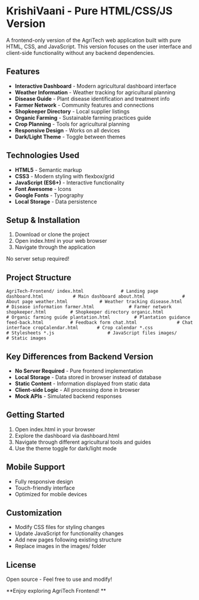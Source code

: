 ﻿#  KrishiVaani - Pure HTML/CSS/JS Version

A frontend-only version of the AgriTech web application built with pure HTML, CSS, and JavaScript. This version focuses on the user interface and client-side functionality without any backend dependencies.

##  Features

- **Interactive Dashboard** - Modern agricultural dashboard interface
- **Weather Information** - Weather tracking for agricultural planning  
- **Disease Guide** - Plant disease identification and treatment info
- **Farmer Network** - Community features and connections
- **Shopkeeper Directory** - Local supplier listings
- **Organic Farming** - Sustainable farming practices guide
- **Crop Planning** - Tools for agricultural planning
- **Responsive Design** - Works on all devices
- **Dark/Light Theme** - Toggle between themes

##  Technologies Used

- **HTML5** - Semantic markup
- **CSS3** - Modern styling with flexbox/grid
- **JavaScript (ES6+)** - Interactive functionality  
- **Font Awesome** - Icons
- **Google Fonts** - Typography
- **Local Storage** - Data persistence

##  Setup & Installation

1. Download or clone the project
2. Open index.html in your web browser
3. Navigate through the application

No server setup required!

##  Project Structure

`
AgriTech-Frontend/
 index.html              # Landing page
 dashboard.html           # Main dashboard
 about.html              # About page
 weather.html            # Weather tracking
 disease.html            # Disease information
 farmer.html             # Farmer network
 shopkeeper.html         # Shopkeeper directory
 organic.html            # Organic farming guide
 plantation.html         # Plantation guidance
 feed-back.html          # Feedback form
 chat.html               # Chat interface
 cropCalendar.html       # Crop calendar
 *.css                   # Stylesheets
 *.js                    # JavaScript files
 images/                 # Static images
`

##  Key Differences from Backend Version

- **No Server Required** - Pure frontend implementation
- **Local Storage** - Data stored in browser instead of database
- **Static Content** - Information displayed from static data
- **Client-side Logic** - All processing done in browser
- **Mock APIs** - Simulated backend responses

##  Getting Started

1. Open index.html in your browser
2. Explore the dashboard via dashboard.html
3. Navigate through different agricultural tools and guides
4. Use the theme toggle for dark/light mode

##  Mobile Support

- Fully responsive design
- Touch-friendly interface
- Optimized for mobile devices

##  Customization

- Modify CSS files for styling changes
- Update JavaScript for functionality changes
- Add new pages following existing structure
- Replace images in the images/ folder

##  License

Open source - Feel free to use and modify!

**Enjoy exploring AgriTech Frontend! **


